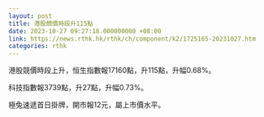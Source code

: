 ```yaml
---
layout: post
title: 港股競價時段升115點
date: 2023-10-27 09:27:18.000000000 +08:00
link: https://news.rthk.hk/rthk/ch/component/k2/1725165-20231027.htm
categories: rthk
---
```


港股競價時段上升，恒生指數報17160點，升115點，升幅0.68%。

科技指數報3739點，升27點，升幅0.73%。

極兔速遞首日掛牌，開市報12元，屬上市價水平。
